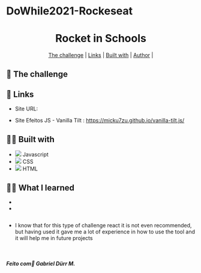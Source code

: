 # DoWhile2021-Rockeseat


<h1 align="center" class="line-1 anim-typewriter">Rocket in Schools</h1>



<img align="center" src="">

<div align="center"  class="links">
    <a href="#the_challenge">The challenge</a> |
     <a href="#links">Links</a> |
      <a href="#built_with">Built with</a> |
       <a href="#author">Author</a> |
</div>

<h2 id="the_challenge"> 🌋 The challenge</h2>




<h2 id="links">🔗 Links</h2>

- Site URL: []()

- Site Efeitos JS - Vanilla Tilt : https://micku7zu.github.io/vanilla-tilt.js/


<h2 id="built_with">👷‍♂️ Built with</h2>


-  <img class="icon" src="https://img.icons8.com/dusk/16/000000/javascript.png"/> Javascript
-  <img class="icon" src="https://img.icons8.com/dusk/16/000000/css3.png"/> CSS
-  <img class="icon" src="https://img.icons8.com/color/20/000000/html-5--v1.png"/> HTML





<h2 id="what_i_learned">👨‍🎓 What I learned</h2>


-  

- 


  ``` scss

 
  ```
  - I know that for this type of challenge react it is not even recommended, but having used it gave me a lot of experience in how to use the tool and it will help me in future projects



<br>


<h4 id = "Author">  <em>Feito com💜 Gabriel Dürr M. </em>  </h4>

